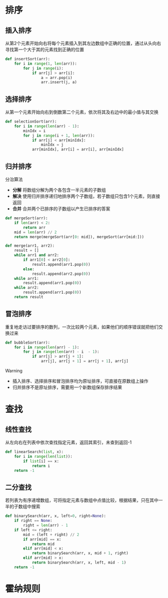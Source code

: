 # 排序
## 插入排序
从第2个元素开始向右将每个元素插入到其左边数组中正确的位置，通过从头向右寻找第一个大于其的元素找到正确的位置
```python
def insertSort(arr):
    for i in range(1, len(arr)):
        for j in range(i):
            if arr[j] > arr[i]:
                a = arr.pop(i)
                arr.insert(j, a)
```

## 选择排序
从第一个元素开始向右到倒数第二个元素，依次将其及右边中的最小值与其交换
```python
def selectionSort(arr):
    for i in range(len(arr) - 1):
        minIdx = i
        for j in range(i + 1, len(arr)):
            if arr[j] < arr[minIdx]:
                minIdx = j
            arr[minIdx], arr[i] = arr[i], arr[minIdx]
```

## 归并排序
分治算法
- **分解**    将数组分解为两个各包含一半元素的子数组
- **解决**    使用归并排序递归地排序两个子数组，若子数组只包含1个元素，则直接返回
- **合并**    合并两个已排序的子数组以产生已排序的答案
```python
def mergeSort(arr):
    if len(arr) < 2:
        return arr
    mid = len(arr) // 2
    return merge(mergeSort(arr[0: mid]), mergeSort(arr[mid:]))

def merge(arr1, arr2):
    result = []
    while arr1 and arr2:
        if arr1[0] < arr2[0]:
            result.append(arr1.pop(0))
        else:
            result.append(arr2.pop(0))
    while arr1:
        result.append(arr1.pop(0))
    while arr2:
        result.append(arr1.pop(0))
    return result
```

## 冒泡排序
重复地走访过要排序的数列，一次比较两个元素，如果他们的顺序错误就把他们交换过来
```python
def bubbleSort(arr):
    for i in range(len(arr) - 1):
        for j in range(len(arr) - i  - 1):
            if arr[j] > arr[j + 1]:
                arr[j], arr[j + 1] = arr[j + 1], arr[j]
```

> [!WARNING]
> - 插入排序、选择排序和冒泡排序均为原址排序，可直接在原数组上操作
> - 归并排序不是原址排序，需要用一个新数组保存排序结果

# 查找
## 线性查找
从左向右在列表中依次查找指定元素，返回其索引，未查到返回-1
```python
def linearSearch(list, x):
    for i in range(len(list)):
        if list[i] == x:
            return i
    return -1
```

## 二分查找
若列表为有序递增数组，可将指定元素与数组中点值比较，根据结果，只在其中一半的子数组中搜索
```python
def binarySearch(arr, x, left=0, right=None):
    if right == None:
        right = len(arr) - 1
    if left <= right: 
        mid = (left + right) // 2
        if arr[mid] == x:
            return mid
        elif arr[mid] < x:
            return binarySearch(arr, x, mid + 1, right)
        elif arr[mid] > x:
            return binarySearch(arr, x, left, mid - 1)
    return -1 
```

# 霍纳规则
